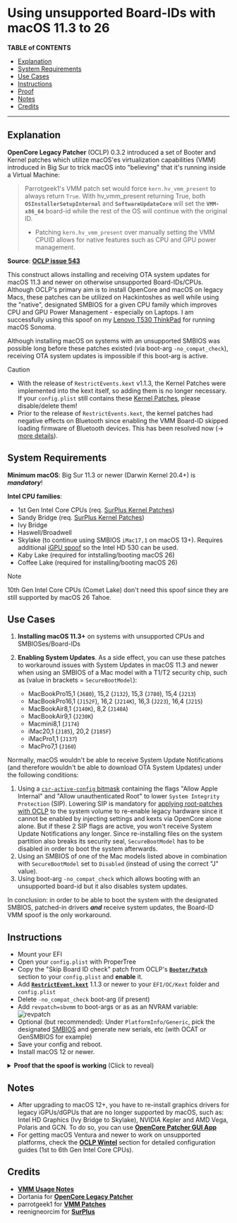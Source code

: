 # Using unsupported Board-IDs with macOS 11.3 to 26

**TABLE of CONTENTS**

- [Explanation](#explanation)
- [System Requirements](#system-requirements)
- [Use Cases](#use-cases)
- [Instructions](#instructions)
- [Proof](#proof)
- [Notes](#notes)
- [Credits](#credits)

---

## Explanation
**OpenCore Legacy Patcher** (OCLP) 0.3.2 introduced a set of Booter and Kernel patches which utilize macOS'es virtualization capabilities (VMM) introduced in Big Sur to trick macOS into "believing" that it's running inside a Virtual Machine:

> Parrotgeek1's VMM patch set would force `kern.hv_vmm_present` to always return `True`. With hv_vmm_present returning True, both **`OSInstallerSetupInternal`** and **`SoftwareUpdateCore`** will set the **`VMM-x86_64`** board-id while the rest of the OS will continue with the original ID.
>
> - Patching `kern.hv_vmm_present` over manually setting the VMM CPUID allows for native features such as CPU and GPU power management.

**Source**: [**OCLP issue 543**](https://github.com/dortania/OpenCore-Legacy-Patcher/issues/543)

This construct allows installing and receiving OTA system updates for macOS 11.3 and newer on otherwise unsupported Board-IDs/CPUs. Although OCLP's primary aim is to install OpenCore and macOS on legacy Macs, these patches can be utilized on Hackintoshes as well while using the "native", designated SMBIOS for a given CPU family which improves CPU and GPU Power Management - especially on Laptops. I am successfully using this spoof on my [Lenovo T530 ThinkPad](https://github.com/5T33Z0/Lenovo-T530-Hackinosh-OpenCore) for running macOS Sonoma.

Although installing macOS on systems with an unsupported SMBIOS was possible long before these patches existed (via boot-arg `-no_compat_check`), receiving OTA system updates is impossible if this boot-arg is active.

> [!CAUTION]
>
> - With the release of `RestrictEvents.kext` v1.1.3, the Kernel Patches were implemented into the kext itself, so adding them is no longer necessary. If your `config.plist` still contains these [Kernel Patches](https://github.com/dortania/OpenCore-Legacy-Patcher/blob/main/payloads/Config/config.plist#L2163-L2282), please disable/delete them! 
> - Prior to the release of `RestrictEvents.kext`, the kernel patches had negative effects on Bluetooth since enabling the VMM Board-ID skipped loading firmware of Bluetooth devices. This has been resolved now (&rarr; [more details](https://github.com/dortania/OpenCore-Legacy-Patcher/issues/1076)).

## System Requirements
**Minimum macOS**: Big Sur 11.3 or newer (Darwin Kernel 20.4+) is ***mandatory***!

**Intel CPU families**:

- 1st Gen Intel Core CPUs (req. [SurPlus Kernel Patches](https://github.com/dortania/OpenCore-Legacy-Patcher/blob/main/payloads/Config/config.plist#L2103-L2162))
- Sandy Bridge (req. [SurPlus Kernel Patches](https://github.com/dortania/OpenCore-Legacy-Patcher/blob/main/payloads/Config/config.plist#L2103-L2162))
- Ivy Bridge
- Haswell/Broadwell
- Skylake (to continue using SMBIOS `iMac17,1` on macOS 13+). Requires additional [iGPU spoof](https://github.com/5T33Z0/OC-Little-Translated/tree/main/11_Graphics/iGPU/Skylake_Spoofing_macOS13) so the Intel HD 530 can be used.
- Kaby Lake (required for intstalling/booting macOS 26)
- Coffee Lake (required for installing/booting macOS 26)

> [!NOTE]
>
> 10th Gen Intel Core CPUs (Comet Lake) don't need this spoof since they are still supported by macOS 26 Tahoe.

## Use Cases
1. **Installing macOS 11.3+** on systems with unsupported CPUs and SMBIOSes/Board-IDs
2. **Enabling System Updates**. As a side effect, you can use these patches to workaround issues with System Updates in macOS 11.3 and newer when using an SMBIOS of a Mac model with a T1/T2 security chip, such as (value in brackets = `SecureBootModel`):

	- MacBookPro15,1 (`J680`), 15,2 (`J132`), 15,3 (`J780`), 15,4 (`J213`)
	- MacBookPro16,1 (`J152F`), 16,2 (`J214K`), 16,3 (`J223`), 16,4 (`J215`)
	- MacBookAir8,1 (`J140K`), 8,2 (`J140A`)
	- MacBookAir9,1 (`J230K`)
	- Macmini8,1 (`J174`)
	- iMac20,1 (`J185`), 20,2 (`J185F`)
	- iMacPro1,1 (`J137`)
	- MacPro7,1 (`J160`)

Normally, macOS wouldn't be able to receive System Update Notifications (and therefore wouldn't be able to download OTA System Updates) under the following conditions:

1. Using a [`csr-active-config` bitmask](/Content/B_OC_Calculators/SIP_Flags_Explained.md) containing the flags "Allow Apple Internal" and "Allow unauthenticated Root" to lower `System Integrity Protection` (SIP). Lowering SIP is mandatory for [applying root-patches with OCLP](https://dortania.github.io/OpenCore-Legacy-Patcher/PATCHEXPLAIN.html#on-disk-patches) to the system volume to re-enable legacy hardware since it cannot be enabled by injecting settings and kexts via OpenCore alone alone. But if these 2 SIP flags are active, you won't receive System Update Notifications any longer. Since re-installing files on the system partition also breaks its security seal, `SecureBootModel` has to be disabled in order to boot the system afterwards.
2. Using an SMBIOS of one of the Mac models listed above in combination with `SecureBootModel` set to `Disabled` (instead of using the correct "J" value).
3. Using boot-arg `-no_compat_check` which allows booting with an unsupported board-id but it also disables system updates.

In conclusion: in order to be able to boot the system with the designated SMBIOS, patched-in drivers ***and*** receive system updates, the Board-ID VMM spoof is the only workaround.
	
## Instructions
- Mount your EFI
- Open your `config.plist` with ProperTree
- Copy the "Skip Board ID check" patch from OCLP's [**`Booter/Patch`**](https://github.com/dortania/OpenCore-Legacy-Patcher/blob/main/payloads/Config/config.plist#L220-L243) section to your `config.plist` and **enable** it. 
- Add [**`RestrictEvent.kext`**](https://github.com/acidanthera/RestrictEvents/releases) 1.1.3 or newer to your `EFI/OC/Kext` folder and `config.plist`
- Delete `-no_compat_check` boot-arg (if present)
- Add `revpatch=sbvmm` to boot-args or as as an NVRAM variable: <br> ![revpatch](https://github.com/5T33Z0/OC-Little-Translated/assets/76865553/a1ee759c-ced4-4669-97b4-9be8833fe57b)
- Optional (but recommended): Under `PlatformInfo/Generic`, pick the designated [SMBIOS](/Content/14_OCLP_Wintel/CPU_to_SMBIOS.md) and generate new serials, etc (with OCAT or GenSMBIOS for example) 
- Save your config and reboot.
- Install macOS 12 or newer.

<details>
<summary><strong>Proof that the spoof is working</strong> (Click to reveal)</summary><br>

## Proof
I tested the Board-id vmm spoof on my Lenovo T530 Notebook (Ivy Bridge), using the `MacBookPro10,1` SMBIOS, which is officially not compatible with macOS Monterey. After rebooting, the system started without using `-no_compat_check` boot-arg, as you can see here:

![Proof01](https://user-images.githubusercontent.com/76865553/139529766-87daac84-126e-4dfc-ac1d-37e4730e0bbf.png)

Terminal shows the currently used Board-ID which belongs to the `MacBookPro10,1` SMBIOS as you can see in Clover Configurator. Usually, running macOS 12+ would require SMBIOS `MacBookPro11,4` which uses a different Board-ID:

![boardid](https://github.com/5T33Z0/OC-Little-Translated/assets/76865553/79e6ae79-5c4b-4a41-b84e-29e4ac2d78b3)

Next, I checked for updates and was offered macOS 12.1 beta:

![Proof03](https://user-images.githubusercontent.com/76865553/139529788-d8ca770e-f8c2-49a8-a44e-908137f5e45c.png)
  
Which I installed…
  
![Proof04](https://user-images.githubusercontent.com/76865553/139529792-d92e52d3-5f91-4044-b788-730d603327b3.png)

Installation went smoothly and macOS 12.1 booted without issues:

![About](https://user-images.githubusercontent.com/76865553/139529802-3ea61297-7c7b-4369-8c21-4160b437f1a6.png)
</details>

## Notes
- After upgrading to macOS 12+, you have to re-install graphics drivers for legacy iGPUs/dGPUs that are no longer supported by macOS, such as: Intel HD Graphics (Ivy Bridge to Skylake), NVIDIA Kepler and AMD Vega, Polaris and GCN. To do so, you can use [**OpenCore Patcher GUI App**](https://github.com/dortania/OpenCore-Legacy-Patcher/releases)
- For getting macOS Ventura and newer to work on unsupported platforms, check the [**OCLP Wintel**](/Content/14_OCLP_Wintel/README.md) section for detailed configuration guides (1st to 6th Gen Intel Core CPUs).

## Credits
- [**VMM Usage Notes**](https://github.com/dortania/OpenCore-Legacy-Patcher/issues/543#issuecomment-953441283)
- Dortania for [**OpenCore Legacy Patcher**](https://github.com/dortania/OpenCore-Legacy-Patcher)
- parrotgeek1 for [**VMM Patches**](https://github.com/dortania/OpenCore-Legacy-Patcher/blob/4a8f61a01da72b38a4b2250386cc4b497a31a839/payloads/Config/config.plist#L1222-L1281)
- reenigneorcim for [**SurPlus**](https://github.com/reenigneorcim/SurPlus)
